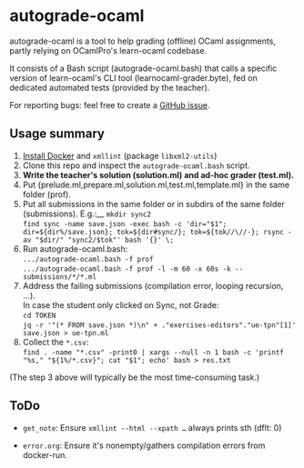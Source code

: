 autograde-ocaml
===============

autograde-ocaml is a tool to help grading (offline) OCaml assignments,
partly relying on OCamlPro's learn-ocaml codebase.

It consists of a Bash script (autograde-ocaml.bash) that calls a
specific version of learn-ocaml's CLI tool (learnocaml-grader.byte),
fed on dedicated automated tests (provided by the teacher).

For reporting bugs: feel free to create a [GitHub issue](https://github.com/pfitaxel/autograde-ocaml/issues/new).

Usage summary
-------------

1. [Install Docker](https://github.com/coq-community/docker-coq/wiki/CLI-usage) and `xmllint` (package `libxml2-utils`)
2. Clone this repo and inspect the `autograde-ocaml.bash` script.
3. **Write the teacher's solution (solution.ml) and ad-hoc grader (test.ml).**
4. Put {prelude.ml,prepare.ml,solution.ml,test.ml,template.ml} in the same folder (prof).
5. Put all submissions in the same folder or in subdirs of the same folder (submissions). E.g.:__
   `mkdir sync2`  
   `find sync -name save.json -exec bash -c 'dir="$1"; dir=${dir%/save.json}; tok=${dir#sync/}; tok=${tok//\//-}; rsync -av "$dir/" "sync2/$tok"' bash '{}' \;`
6. Run autograde-ocaml.bash:  
   `.../autograde-ocaml.bash -f prof`  
   `.../autograde-ocaml.bash -f prof -l -m 60 -x 60s -k -- submissions/*/*.ml`  
7. Address the failing submissions (compilation error, looping recursion, ...).  
   In case the student only clicked on Sync, not Grade:  
   `cd TOKEN`  
   `jq -r '"(* FROM save.json *)\n" + ."exercises-editors"."ue-tpn"[1]' save.json > ue-tpn.ml`  
8. Collect the `*.csv`:  
   `find . -name "*.csv" -print0 | xargs --null -n 1 bash -c 'printf "%s," "${1%/*.csv}"; cat "$1"; echo' bash > res.txt`

(The step 3 above will typically be the most time-consuming task.)

ToDo
----

* `get_note`: Ensure `xmllint --html --xpath …` always prints sth (dflt: 0)

* `error.org`: Ensure it's nonempty/gathers compilation errors from docker-run.
